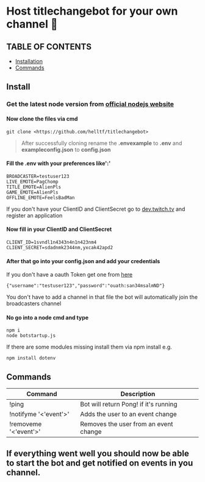 # Host titlechangebot for your own channel :robot:

## TABLE OF CONTENTS

- [Installation](#Install)
- [Commands](#Commands)

## Install

### Get the latest node version from [official nodejs website](https://nodejs.org/en/download/)

#### Now clone the files via cmd

```
git clone <https://github.com/helltf/titlechangebot>
```

>After successfully cloning rename the __.envexample__ to __.env__ and __exampleconfig.json__ to __config.json__

#### Fill the .env with your preferences like':'

```
BROADCASTER=testuser123
LIVE_EMOTE=PagChomp
TITLE_EMOTE=AlienPls
GAME_EMOTE=AlienPls
OFFLINE_EMOTE=FeelsBadMan
```

If you don't  have your ClientID and ClientSecret go to [dev.twitch.tv](https.dev.twitch.tv) and register an application

#### Now fill in your ClientID and ClientSecret

```
CLIENT_ID=1svndl1n4343n4n1n423nm4
CLIENT_SECRET=sdadnmk2344nm,yxcak42apd2
```

#### After that go into your config.json and add your credentials

If you don't have a oauth Token get one from [here](https://twitchapps.com/tmi/)

```{"username":"testuser123","password":"ouath:san34msalmND"}```

You don't have to add a channel in that file the bot will automatically join the broadcasters channel

#### No go into a node cmd and type

```
npm i
node botstartup.js
```

If there are some modules missing install them via npm install e.g.

```
npm install dotenv
```

## Commands

Command|Description
--------------|-----------------------
!ping|Bot will return Pong! if it's running
!notifyme '<'event'>'| Adds the user to an event change
!removeme '<'event'>'| Removes the user from an event change

## If everything went well you should now be able to start the bot and get notified on events in you channel.
